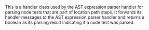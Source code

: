 This is a handler class used by the AST expression parser handler for parsing node tests that are part of location path steps. It forwards its handler messages to the AST expression parser handler and returns a boolean as its parsing result indicating if a node test was parsed.